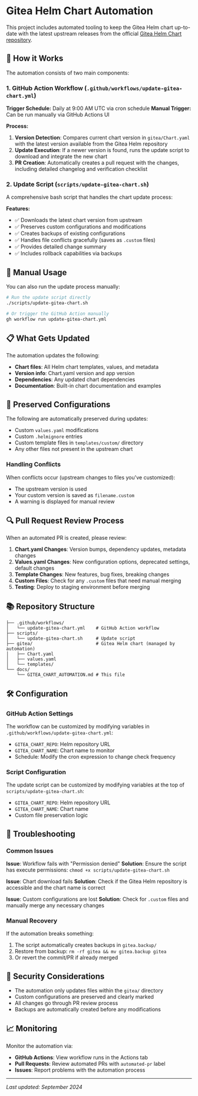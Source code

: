 # Gitea Helm Chart Automation

This project includes automated tooling to keep the Gitea Helm chart up-to-date with the latest upstream releases from the official [Gitea Helm Chart repository](https://gitea.com/gitea/helm-gitea).

## 🤖 How it Works

The automation consists of two main components:

### 1. GitHub Action Workflow (`.github/workflows/update-gitea-chart.yml`)

**Trigger Schedule:** Daily at 9:00 AM UTC via cron schedule
**Manual Trigger:** Can be run manually via GitHub Actions UI

**Process:**
1. **Version Detection**: Compares current chart version in `gitea/Chart.yaml` with the latest version available from the Gitea Helm repository
2. **Update Execution**: If a newer version is found, runs the update script to download and integrate the new chart
3. **PR Creation**: Automatically creates a pull request with the changes, including detailed changelog and verification checklist

### 2. Update Script (`scripts/update-gitea-chart.sh`)

A comprehensive bash script that handles the chart update process:

**Features:**
- ✅ Downloads the latest chart version from upstream
- ✅ Preserves custom configurations and modifications
- ✅ Creates backups of existing configurations
- ✅ Handles file conflicts gracefully (saves as `.custom` files)
- ✅ Provides detailed change summary
- ✅ Includes rollback capabilities via backups

## 🚀 Manual Usage

You can also run the update process manually:

```bash
# Run the update script directly
./scripts/update-gitea-chart.sh

# Or trigger the GitHub Action manually
gh workflow run update-gitea-chart.yml
```

## 📋 What Gets Updated

The automation updates the following:

- **Chart files**: All Helm chart templates, values, and metadata
- **Version info**: Chart.yaml version and app version
- **Dependencies**: Any updated chart dependencies
- **Documentation**: Built-in chart documentation and examples

## 🔧 Preserved Configurations

The following are automatically preserved during updates:

- Custom `values.yaml` modifications
- Custom `.helmignore` entries
- Custom template files in `templates/custom/` directory
- Any other files not present in the upstream chart

### Handling Conflicts

When conflicts occur (upstream changes to files you've customized):
- The upstream version is used
- Your custom version is saved as `filename.custom`
- A warning is displayed for manual review

## 🔍 Pull Request Review Process

When an automated PR is created, please review:

1. **Chart.yaml Changes**: Version bumps, dependency updates, metadata changes
2. **Values.yaml Changes**: New configuration options, deprecated settings, default changes
3. **Template Changes**: New features, bug fixes, breaking changes
4. **Custom Files**: Check for any `.custom` files that need manual merging
5. **Testing**: Deploy to staging environment before merging

## 📚 Repository Structure

```
├── .github/workflows/
│   └── update-gitea-chart.yml    # GitHub Action workflow
├── scripts/
│   └── update-gitea-chart.sh     # Update script
├── gitea/                        # Gitea Helm chart (managed by automation)
│   ├── Chart.yaml
│   ├── values.yaml
│   └── templates/
└── docs/
    └── GITEA_CHART_AUTOMATION.md # This file
```

## 🛠️ Configuration

### GitHub Action Settings

The workflow can be customized by modifying variables in `.github/workflows/update-gitea-chart.yml`:

- `GITEA_CHART_REPO`: Helm repository URL
- `GITEA_CHART_NAME`: Chart name to monitor
- Schedule: Modify the cron expression to change check frequency

### Script Configuration

The update script can be customized by modifying variables at the top of `scripts/update-gitea-chart.sh`:

- `GITEA_CHART_REPO`: Helm repository URL
- `GITEA_CHART_NAME`: Chart name
- Custom file preservation logic

## 🚨 Troubleshooting

### Common Issues

**Issue**: Workflow fails with "Permission denied"
**Solution**: Ensure the script has execute permissions: `chmod +x scripts/update-gitea-chart.sh`

**Issue**: Chart download fails
**Solution**: Check if the Gitea Helm repository is accessible and the chart name is correct

**Issue**: Custom configurations are lost
**Solution**: Check for `.custom` files and manually merge any necessary changes

### Manual Recovery

If the automation breaks something:

1. The script automatically creates backups in `gitea.backup/`
2. Restore from backup: `rm -rf gitea && mv gitea.backup gitea`
3. Or revert the commit/PR if already merged

## 🔐 Security Considerations

- The automation only updates files within the `gitea/` directory
- Custom configurations are preserved and clearly marked
- All changes go through PR review process
- Backups are automatically created before any modifications

## 📈 Monitoring

Monitor the automation via:

- **GitHub Actions**: View workflow runs in the Actions tab
- **Pull Requests**: Review automated PRs with `automated-pr` label
- **Issues**: Report problems with the automation process

---

*Last updated: September 2024*